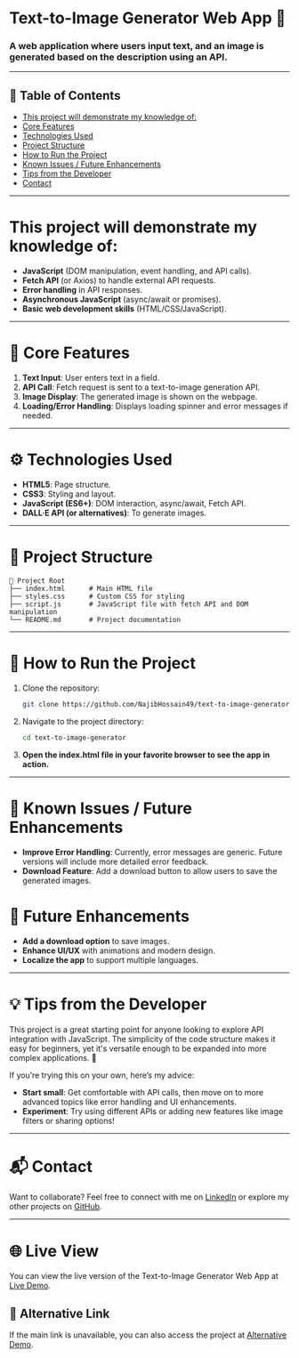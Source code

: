 # **Text-to-Image Generator Web App 🎨**

### **A web application where users input text, and an image is generated based on the description using an API.**

---

## 📖 Table of Contents
- [This project will demonstrate my knowledge of:](#this-project-will-demonstrate-my-knowledge-of)
- [Core Features](#core-features)
- [Technologies Used](#technologies-used)
- [Project Structure](#project-structure)
- [How to Run the Project](#how-to-run-the-project)
- [Known Issues / Future Enhancements](#known-issues--future-enhancements)
- [Tips from the Developer](#tips-from-the-developer)
- [Contact](#contact)

---

# **This project will demonstrate my knowledge of:**
- **JavaScript** (DOM manipulation, event handling, and API calls).
- **Fetch API** (or Axios) to handle external API requests.
- **Error handling** in API responses.
- **Asynchronous JavaScript** (async/await or promises).
- **Basic web development skills** (HTML/CSS/JavaScript).

---

# 🚀 **Core Features**

1. **Text Input**: User enters text in a field.
2. **API Call**: Fetch request is sent to a text-to-image generation API.
3. **Image Display**: The generated image is shown on the webpage.
4. **Loading/Error Handling**: Displays loading spinner and error messages if needed.

---

# ⚙️ **Technologies Used**

- **HTML5**: Page structure.
- **CSS3**: Styling and layout.
- **JavaScript (ES6+)**: DOM interaction, async/await, Fetch API.
- **DALL·E API (or alternatives)**: To generate images.

---

# 📂 **Project Structure**
```
📂 Project Root
├── index.html      # Main HTML file
├── styles.css      # Custom CSS for styling
├── script.js       # JavaScript file with fetch API and DOM manipulation
└── README.md       # Project documentation

```

---

# 🚀 **How to Run the Project**

1. Clone the repository:
    ```bash
    git clone https://github.com/NajibHossain49/text-to-image-generator.git
    ```

2. Navigate to the project directory:
    ```bash
    cd text-to-image-generator
    ```

3. **Open the index.html file in your favorite browser to see the app in action.**

---

# 🚨 **Known Issues / Future Enhancements**

- **Improve Error Handling**: Currently, error messages are generic. Future versions will include more detailed error feedback.
- **Download Feature**: Add a download button to allow users to save the generated images.

# 🌱 **Future Enhancements**

- **Add a download option** to save images.
- **Enhance UI/UX** with animations and modern design.
- **Localize the app** to support multiple languages.

---

# 💡 **Tips from the Developer**

This project is a great starting point for anyone looking to explore API integration with JavaScript. The simplicity of the code structure makes it easy for beginners, yet it's versatile enough to be expanded into more complex applications. 🎯

If you’re trying this on your own, here’s my advice:

- **Start small**: Get comfortable with API calls, then move on to more advanced topics like error handling and UI enhancements.
- **Experiment**: Try using different APIs or adding new features like image filters or sharing options!

---

# 📬 **Contact**

Want to collaborate? Feel free to connect with me on [LinkedIn](https://www.linkedin.com/in/md-najib-hossain/) or explore my other projects on [GitHub](https://github.com/NajibHossain49).

---

# 🌐 **Live View**

You can view the live version of the Text-to-Image Generator Web App at [Live Demo](https://najibhossain49.github.io/Text-to-Image-Generation-Web-App/).

## 🔗 **Alternative Link**

If the main link is unavailable, you can also access the project at [Alternative Demo](Text-to-Image-Generator.surge.sh).

